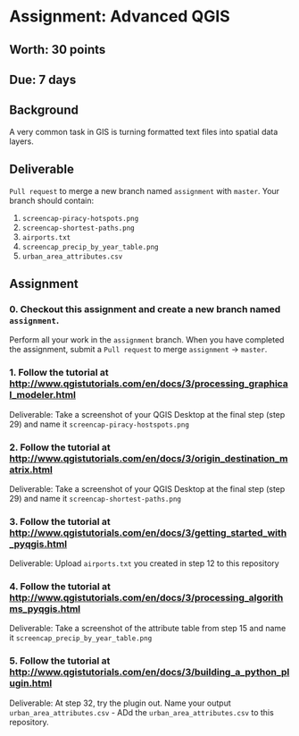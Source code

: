 # Assignment: Advanced QGIS
## Worth: 30 points
## Due: 7 days

## Background

A very common task in GIS is turning formatted text files into spatial data layers.

## Deliverable
`Pull request` to merge a new branch named `assignment` with `master`. Your branch should contain:
1. `screencap-piracy-hotspots.png`
2. `screencap-shortest-paths.png`
3. `airports.txt`
4. `screencap_precip_by_year_table.png`
5. `urban_area_attributes.csv`

## Assignment

### 0. Checkout this assignment and create a new branch named `assignment`.
Perform all your work in the `assignment` branch. When you have completed the assignment, submit a `Pull request` to merge `assignment` -> `master`.

### 1. Follow the tutorial at http://www.qgistutorials.com/en/docs/3/processing_graphical_modeler.html

Deliverable:
Take a screenshot of your QGIS Desktop at the final step (step 29) and name it `screencap-piracy-hostspots.png`

### 2. Follow the tutorial at http://www.qgistutorials.com/en/docs/3/origin_destination_matrix.html

Deliverable:
Take a screenshot of your QGIS Desktop at the final step (step 29) and name it `screencap-shortest-paths.png`

### 3. Follow the tutorial at http://www.qgistutorials.com/en/docs/3/getting_started_with_pyqgis.html

Deliverable:
Upload `airports.txt` you created in step 12 to this repository

### 4. Follow the tutorial at http://www.qgistutorials.com/en/docs/3/processing_algorithms_pyqgis.html

Deliverable:
Take a screenshot of the attribute table from step 15 and name it `screencap_precip_by_year_table.png`

### 5. Follow the tutorial at http://www.qgistutorials.com/en/docs/3/building_a_python_plugin.html

Deliverable:
At step 32, try the plugin out. Name your output `urban_area_attributes.csv` - ADd the `urban_area_attributes.csv` to this repository.


